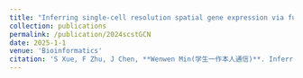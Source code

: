 ```yaml
---
title: "Inferring single-cell resolution spatial gene expression via fusing spot-based spatial transcriptomics, location and histology using GCN"
collection: publications
permalink: /publication/2024scstGCN
date: 2025-1-1
venue: 'Bioinformatics'
citation: 'S Xue, F Zhu, J Chen, **Wenwen Min(学生一作本人通信)**. Inferring single-cell resolution spatial gene expression via fusing spot-based spatial transcriptomics, location and histology using GCN. Briefings in Bioinformatics 2025, DOI: 10.1093/bib/bbae630 (CCF B类期刊, 中科院JCR1区, IF=9.5)'
---
```

